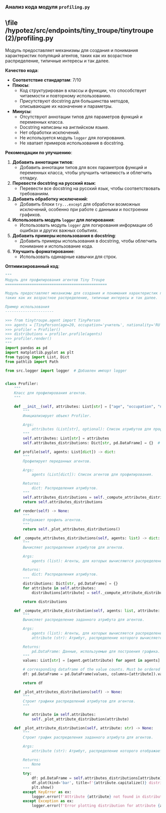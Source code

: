 ### **Анализ кода модуля `profiling.py`**

## \file /hypotez/src/endpoints/tiny_troupe/tinytroupe (2)/profiling.py

Модуль предоставляет механизмы для создания и понимания характеристик популяций агентов, таких как их возрастное распределение, типичные интересы и так далее.

**Качество кода**:

- **Соответствие стандартам**: 7/10
- **Плюсы**:
  - Код структурирован в классы и функции, что способствует читаемости и повторному использованию.
  - Присутствуют docstring для большинства методов, описывающие их назначение и параметры.
- **Минусы**:
  - Отсутствуют аннотации типов для параметров функций и переменных класса.
  - Docstring написаны на английском языке.
  - Нет обработки исключений.
  - Не используется модуль `logger` для логирования.
  - Не хватает примеров использования в docstring.

**Рекомендации по улучшению**:

1.  **Добавить аннотации типов**:
    - Добавить аннотации типов для всех параметров функций и переменных класса, чтобы улучшить читаемость и облегчить отладку.
2.  **Перевести docstring на русский язык**:
    - Перевести все docstring на русский язык, чтобы соответствовать требованиям.
3.  **Добавить обработку исключений**:
    - Добавить блоки `try...except` для обработки возможных исключений, особенно при работе с данными и построении графиков.
4.  **Использовать модуль `logger` для логирования**:
    - Использовать модуль `logger` для логирования информации об ошибках и других важных событиях.
5.  **Добавить примеры использования в docstring**:
    - Добавить примеры использования в docstring, чтобы облегчить понимание и использование кода.
6.  **Улучшить форматирование**:
    - Использовать одинарные кавычки для строк.

**Оптимизированный код**:

```python
"""
Модуль для профилирования агентов Tiny Troupe
==============================================

Модуль предоставляет механизмы для создания и понимания характеристик популяций агентов,
таких как их возрастное распределение, типичные интересы и так далее.

Пример использования
----------------------

>>> from tinytroupe.agent import TinyPerson
>>> agents = [TinyPerson(age=20, occupation='учитель', nationality='RU'), TinyPerson(age=30, occupation='врач', nationality='USA')]
>>> profiler = Profiler()
>>> distributions = profiler.profile(agents)
>>> profiler.render()
"""
import pandas as pd
import matplotlib.pyplot as plt
from typing import List, Dict
from pathlib import Path

from src.logger import logger  # Добавлен импорт logger


class Profiler:
    """
    Класс для профилирования агентов.
    """

    def __init__(self, attributes: List[str] = ["age", "occupation", "nationality"]) -> None:
        """
        Инициализирует объект Profiler.

        Args:
            attributes (List[str], optional): Список атрибутов для профилирования. По умолчанию ["age", "occupation", "nationality"].
        """
        self.attributes: List[str] = attributes
        self.attributes_distributions: Dict[str, pd.DataFrame] = {}  # attribute -> Dataframe

    def profile(self, agents: List[dict]) -> dict:
        """
        Профилирует переданных агентов.

        Args:
            agents (List[dict]): Список агентов для профилирования.

        Returns:
            dict: Распределения атрибутов.
        """
        self.attributes_distributions = self._compute_attributes_distributions(agents)
        return self.attributes_distributions

    def render(self) -> None:
        """
        Отображает профиль агентов.
        """
        return self._plot_attributes_distributions()

    def _compute_attributes_distributions(self, agents: list) -> dict:
        """
        Вычисляет распределения атрибутов для агентов.

        Args:
            agents (list): Агенты, для которых вычисляются распределения атрибутов.

        Returns:
            dict: Распределения атрибутов.
        """
        distributions: Dict[str, pd.DataFrame] = {}
        for attribute in self.attributes:
            distributions[attribute] = self._compute_attribute_distribution(agents, attribute)

        return distributions

    def _compute_attribute_distribution(self, agents: list, attribute: str) -> pd.DataFrame:
        """
        Вычисляет распределение заданного атрибута для агентов.

        Args:
            agents (list): Агенты, для которых вычисляется распределение атрибута.
            attribute (str): Атрибут, распределение которого вычисляется.

        Returns:
            pd.DataFrame: Данные, используемые для построения графика.
        """
        values: List[str] = [agent.get(attribute) for agent in agents]

        # corresponding dataframe of the value counts. Must be ordered by value, not counts
        df: pd.DataFrame = pd.DataFrame(values, columns=[attribute]).value_counts().sort_index()

        return df

    def _plot_attributes_distributions(self) -> None:
        """
        Строит графики распределений атрибутов для агентов.
        """

        for attribute in self.attributes:
            self._plot_attribute_distribution(attribute)

    def _plot_attribute_distribution(self, attribute: str) -> None:
        """
        Строит график распределения заданного атрибута для агентов.

        Args:
            attribute (str): Атрибут, распределение которого отображается на графике.

        Returns:
            None
        """
        try:
            df: pd.DataFrame = self.attributes_distributions[attribute]
            df.plot(kind='bar', title=f'{attribute.capitalize()} distribution')
            plt.show()
        except KeyError as ex:
            logger.error(f'Attribute {attribute} not found in distributions', ex, exc_info=True)
        except Exception as ex:
            logger.error(f'Error plotting distribution for attribute {attribute}', ex, exc_info=True)
